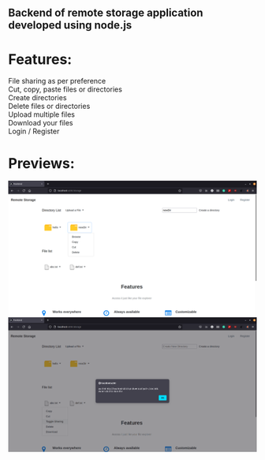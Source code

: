 ## Backend of remote storage application developed using node.js

# Features:

File sharing as per preference<br/>
Cut, copy, paste files or directories<br/>
Create directories<br/>
Delete files or directories<br/>
Upload multiple files<br/>
Download your files<br/>
Login / Register<br/>

# Previews:

![plot](./pics/demo.png)<br/>
![plot](./pics/demo2.png)
